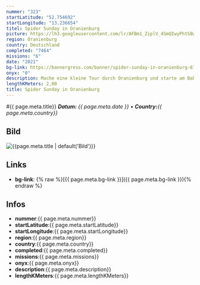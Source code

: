 ```yaml
---
nummer: "323"
startLatitude: "52.754692"
startLongitude: "13.236654"
titel: Spider Sunday in Oranienburg
picture: https://lh3.googleusercontent.com/lr/AFBm1_ZiplV_4SmQIwyPhtS8wIE59BVs17kIuJSMCBYExKtCqsJKuNyv5ScGo5cR4Ikdv4wSU4OtrrFzPPY-EdVj13sCBAhA-NAFUuypMRrC1gPruRtBcMTOESIBTBDB-FtJ6F9bkWXHTSpdm9z6V7yyiG1JAhr3t2tDCsyFLHZMnq75PqXVyIgfkI1ZDtsRMT6-c6n8KKw5pKmoPb0Wve-RWs0_czI5YhvRFj5NQMjEc7RStkt5g7o91b_N9f6PDNwW5S2gCwxITmAURy6HM0CIPC4pwhkqg0MHkEMJeU7WdI4T1usoJI34dprYKhG4wXWzyc0ljzcEcaKiacvLKw2BSPpKw4L9EOgEF56s8vxywyLOfYWb6yHv2thLUVCEBsOmbYHu8R_jU2mtsqJECeiT1WCVctb33OPiq_7CMiFXZosqPowAgi_kYsOoqCtQETZf4OYrMXX7WcgAJ1zHi_CRtj6dGMGrlaKt6yimL1ZUhM2I-XM3lAo9hnzAv3MxgKxhirqdwRBenm9Q-_TKtzUoqoG0Ko-e_NuVSb9axBI13Cu9-ue5pQPszah5b1tJEj4NzxT2ZvaAC1cmbA-kVrJplrhDffS7IP_kAuNiAvSunhbUBF9rMBJMPZXNig5caWBhsc6AQVCrKtBsPugEaAQROSzLCjD-d0cGsi0OcvvMnQ3ywuBwsoFN06GV1fpezJF46mfRsjAxLpYLE4kKxSezEaniCqB9LbhLa4fTUJTimG9bL3h-EXpEv2hDz-xU4_4u3bUl04oboZrvObAnn8fv5KJAbq4VL7i5YWp07xASIPXpBrEDOwnvR6-jLCgZTzqlPwj6obYokM3hjfGv5k5VwPXMdDcar0s1fQc0
region: Oranienburg
country: Deutschland
completed: "7464"
missions: "6"
date: "2021"
bg-link: https://bannergress.com/banner/spider-sunday-in-oranienburg-67de
onyx: "0"
description: Mache eine kleine Tour durch Oranienburg und starte am Bahnhof
lengthKMeters: 2,00
title: Spider Sunday in Oranienburg
---
```


#{{ page.meta.title}}
_**Datum:** {{ page.meta.date }} • **Country:**{{ page.meta.country}}_

## Bild
![{{page.meta.title | default('Bild')}}]({{page.meta.picture}})

## Links
- **bg-link**: {% raw %}[{{ page.meta.bg-link }}]({{ page.meta.bg-link }}){% endraw %}

## Infos
- **nummer**:{{ page.meta.nummer}}
- **startLatitude**:{{ page.meta.startLatitude}}
- **startLongitude**:{{ page.meta.startLongitude}}
- **region**:{{ page.meta.region}}
- **country**:{{ page.meta.country}}
- **completed**:{{ page.meta.completed}}
- **missions**:{{ page.meta.missions}}
- **onyx**:{{ page.meta.onyx}}
- **description**:{{ page.meta.description}}
- **lengthKMeters**:{{ page.meta.lengthKMeters}}

